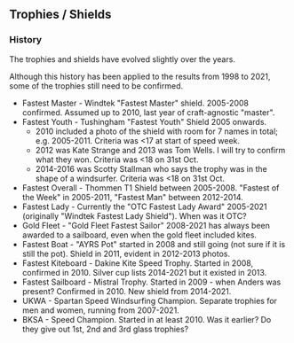 ## Trophies / Shields

### History

The trophies and shields have evolved slightly over the years.

Although this history has been applied to the results from 1998 to 2021, some of the trophies still need to be confirmed.

- Fastest Master - Windtek "Fastest Master" shield. 2005-2008 confirmed. Assumed up to 2010, last year of craft-agnostic "master".
- Fastest Youth - Tushingham "Fastest Youth" Shield 2005 onwards.
  - 2010 included a photo of the shield with room for 7 names in total; e.g. 2005-2011. Criteria was <17 at start of speed week.
  - 2012 was Kate Strange and 2013 was Tom Wells. I will try to confirm what they won. Criteria was <18 on 31st Oct.
  - 2014-2016 was Scotty Stallman who says the trophy was in the shape of a windsurfer. Criteria was <18 on 31st Oct.
- Fastest Overall - Thommen T1 Shield between 2005-2008. "Fastest of the Week" in 2005-2011, "Fastest Man" between 2012-2014.
- Fastest Lady - Currently the "OTC Fastest Lady Award" 2005-2021 (originally "Windtek Fastest Lady Shield"). When was it OTC?
- Gold Fleet - "Gold Fleet Fastest Sailor" 2008-2021 has always been awarded to a sailboard, even when the gold fleet included kites.
- Fastest Boat - "AYRS Pot" started in 2008 and still going (not sure if it is still the pot). Shield in 2011, evident in 2012-2013 photos.
- Fastest Kiteboard - Dakine Kite Speed Trophy. Started in 2008, confirmed in 2010. Silver cup lists 2014-2021 but it existed in 2013.
- Fastest Sailboard - Mistral Trophy. Started in 2009 - when Anders was present? Confirmed in 2010. New shield from 2014-2021.
- UKWA - Spartan Speed Windsurfing Champion. Separate trophies for men and women, running from 2007-2021.
- BKSA - Speed Champion. Started in at least 2010. Was it earlier? Do they give out 1st, 2nd and 3rd glass trophies?